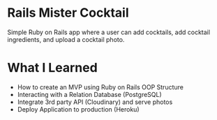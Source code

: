 # Rails Mister Cocktail

Simple Ruby on Rails app where a user can add cocktails, add cocktail ingredients, and upload a cocktail photo.

# What I Learned

* How to create an MVP using Ruby on Rails OOP Structure
* Interacting with a Relation Database (PostgreSQL)
* Integrate 3rd party API (Cloudinary) and serve photos
* Deploy Application to production (Heroku)
